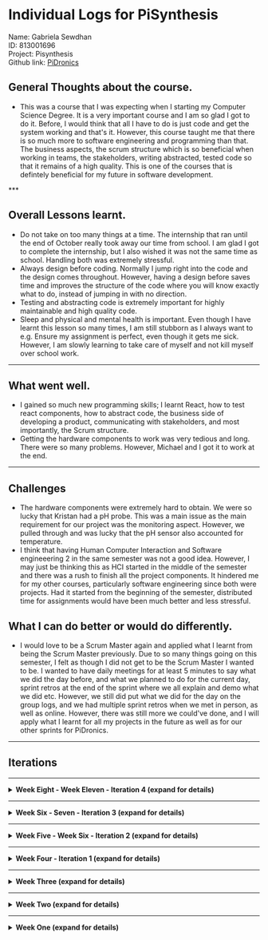 # Individual Logs for PiSynthesis

Name: Gabriela Sewdhan <br>
ID: 813001696 <br>
Project: Pisynthesis <br>
Github link: [PiDronics](https://github.com/PiDronics) <br>

<h2>General Thoughts about the course.</h2>
<ul>
    <li> This was a course that I was expecting when I starting my Computer Science Degree. It is a very important course and I am so glad I got to do it. Before, I would think that all I have to do is just code and get the system working and that's it. However, this course taught me that there is so much more to software engineering and programming than that. The business aspects, the scrum structure which is so beneficial when working in teams, the stakeholders, writing abstracted, tested code so that it remains of a high quality. This is one of the courses that is defintely beneficial for my future in software development.</li>
</ul>
***

<h2>Overall Lessons learnt.</h2>
<ul>
    <li>Do not take on too many things at a time. The internship that ran until the end of October really took away our time from school. I am glad I got to complete the internship, but I also wished it was not the same time as school. Handling both was extremely stressful.</li>
    <li>Always design before coding. Normally I jump right into the code and the design comes throughout. However, having a design before saves time and improves the structure of the code where you will know exactly what to do, instead of jumping in with no direction.</li>
    <li>Testing and abstracting code is extremely important for highly maintainable and high quality code.</li>
    <li>Sleep and physical and mental health is important. Even though I have learnt this lesson so many times, I am still stubborn as I always want to e.g. Ensure my assignment is perfect, even though it gets me sick. However, I am slowly learning to take care of myself and not kill myself over school work.</li>

</ul>

***

<h2>What went well.</h2>
<ul>
    <li>I gained so much new programming skills; I learnt React, how to test react components, how to abstract code, the business side of developing a product, communicating with stakeholders, and most importantly, the Scrum structure.</li>
    <li>Getting the hardware components to work was very tedious and long. There were so many problems. However, Michael and I got it to work at the end.</li>
</ul>

***

<h2>Challenges</h2>
<ul>
    <li>The hardware components were extremely hard to obtain. We were so lucky that Kristan had a pH probe. This was a main issue as the main requirement for our project was the monitoring aspect. However, we pulled through and was lucky that the pH sensor also accounted for temperature.</li>
    <li>I think that having Human Computer Interaction and Software engineeering 2 in the same semester was not a good idea. However, I may just be thinking this as HCI started in the middle of the semester and there was a rush to finish all the project components. It hindered me for my other courses, particularly software engineering since both were projects. Had it started from the beginning of the semester, distributed time for assignments would have been much better and less stressful.</li>

</ul>

<h2>What I can do better or would do differently.</h2>
<ul>
    <li>I would love to be a Scrum Master again and applied what I learnt from being the Scrum Master previously. Due to so many things going on this semester, I felt as though I did not get to be the Scrum Master I wanted to be. I wanted to have daily meetings for at least 5 minutes to say what we did the day before, and what we planned to do for the current day, sprint retros at the end of the sprint where we all explain and demo what we did etc. However, we still did put what we did for the day on the group logs, and we had multiple sprint retros when we met in person, as well as online. However, there was still more we could've done, and I will apply what I learnt for all my projects in the future as well as for our other sprints for PiDronics.</li>
</ul>

***

<h2>Iterations</h2>

***

<details>
<summary><strong>Week Eight - Week Eleven - Iteration 4 (expand for details)</strong></summary>

<strong><h1>Friday 30th November</h1></strong>

<strong><h1>Thursday 29th November</h1></strong>

<strong><h1>Wednesday 28th November</h1></strong>

<strong><h1>Tuesday 27th November</h1></strong>

<strong><h1>Tuesday 11th November</h1></strong>

<strong><h1>Monday 10th November</h1></strong>

<strong><h1>Wednesday 7th November</h1></strong>

<strong><h1>Tuesday 6th November</h1></strong>

<strong><h1>Monday 5th November</h1></strong>
</details>

***

<details>
<summary><strong>Week Six - Seven - Iteration 3 (expand for details)</strong></summary>

<strong><h1>Sunday 28th October</h1></strong>
<ul>
    <li> Michael and I worked on troubleshooting the pH sensor. Since we did not have any more female-to-female cables, we tried to connect two males to form a female-female cable, but it still did not work. Therefore, we tested the different components of the pH sensor via a voltage tester.</li>
    <li> <strong>Hours worked - 3pm - 6pm </strong> </li>
</ul>

<strong><h1>Saturday 27th October</h1></strong>
<ul>
    <li>Michael and I did seperate reseahc on how the pH sensor works, as well as the code and how to connect it. We then talked about what we learnt together. We found out that it is quite different from the sensors we were using before. It uses i2c instead of GPIO and involved translating bits. </li>
    <li> When Michael connected the pH sensors to the raspberry pi, there were a good bit of problems which we both firgured out and fixed. However, there was a short in two of the female-to-female cables which brought our testing to a stop.</li>
    <li> <strong>Hours worked - 1pm - 7pm </strong> </li>
</ul>

<strong><h1>Friday 26th October</h1></strong>
<ul>
    <li>I planned out a design for the about page as well as the contents. I wanted the about page to talk about who our team is, what our team represents, what projects we are working on and about our product PiDronics, as well as a roadmap for what we have planned ahead for Pidronics.</li>
    <li> Michael and I also went into FFA again, to try to obtain sensors. </li>
    <li> <strong>Hours worked - 2 hours </strong> </li>
</ul>

<strong><h1>Thursday 25th October</h1></strong>
<ul>
    <li> Michael and I got the connectors for the pH sensor from kristan. We could not wait to start implementing the pH code as it is a main sensor for monitoring Hydroponics farms. :D</li>
</ul>

</details>

***

<details>
<summary><strong>Week Five - Week Six - Iteration 2 (expand for details)</strong></summary>

<strong><h1>Monday 22nd October</h1></strong>
<ul>
    <li> We discussed changing our database from Firebase to a relational database.</li>
    <li> I conducted some unit tests to test the data types for the sensor code </li>
    <li> I included try except into my code to test if my libraries, methods and parameters exist</li>
    <li> I researched the code used and how to setup the Dissolved Oxygen and EC meters</li>
    <li> <strong>Hours worked - 10pm - 4am </strong> </li>
</ul>

<strong><h1>Sunday 21st October</h1></strong>
<ul>
    <li> We discussed who would be the scrum master and product owner this week:</li>
    <ul>
    <li> New Scrum Master: <a href="https://github.com/irontarkus95">Michael Ali</a></li>
        <li> New Product Owner: <a href="https://github.com/KCB4Rockstar">Kristan Birbalsingh</a></li>
    </ul>
    <li> We discussed what we completed for the week, what's left to do and problems we ran into.</li>
</ul>

<strong><h1>Saturday 20th October</h1></strong>
<ul>
    <li> I worked with Michael to write sensor code to pull data from both the pi2 and pi3. </li>
    <li> I also unit tested the functions used in the sensor code.</li>
</ul>

<strong><h1>Friday 19th October</h1></strong>
<ul>
    <li> Michael and I obtained the pi3 and tested out sensor code on it.</li>
    <ul>
        <li> Outcome - It works as it shouldn't matter.</li>
    </ul>
</ul>

<strong><h1>Thursday 18th October</h1></strong>
<ul>
    <li> I worked with Michael to test if the sensors we had could be submerged. It could not as our sensors do not work in a moisture rich environment.</li>
    <ul>
        <li> We researched ways to coat the sensors and coated them in a shrink-wrap.</li>
        <li> We also discussed dipping them in thermally conductive epoxy.</li>
        <li> This outcome had me feeling down as Michael and I worked hard on our code to read sensor values and test them. However, this is just a minor drawback.</li>
    </ul>
</ul>

<strong><h3>Thoughts -</h3></strong>
    <ul>
        <li>We have had regular sprint retros where we show each other what we did and explained it. However, we have not had a proper code review like this where we went through line by line and explained the code. It helped me understand everything a lot better in terms of code and what everyone else is doing.</li>
    </ul>
    
<strong><h3>Lessons Learnt -</h3></strong>
    <ul>
        <li>I learnt that before jumping into coding a physical component, I should do proper research first and ensure the hardware can be used for what I want it to. However, we only went ahead with those sensors at first as we did not know we were going to submerge the sensors at first. This information only came out to us after our first meeting with our stakeholder.</li>
    </ul>
    
<strong><h3>Hours worked - </h3></strong>
    <ul>
        <li>8 - 9:30 pm - 1 1/2 Hours</li>
    </ul>


<strong><h1>Wednesday 17th October</h1></strong>
<ul>
    <li> We had a scrum meeting and discussed how to fix the structure of Firebase. We did a code review where Kristan, Michael and I reviewed the code and structure we used for Firebase and ways to improve it. It felt great seeing someone explain their code, I learnt a lot.</li>
</ul>

<strong><h3>Thoughts -</h3></strong>
    <ul>
        <li>We have had regular sprint retros where we show each other what we did and explained it. However, we have not had a proper code review like this where we went through line by line and explained the code. It helped me understand everything a lot better in terms of code and what everyone else is doing.</li>
    </ul>
    
<strong><h3>Hours worked - </h3></strong>
    <ul>
        <li>9 - 12 pm - 3 Hours</li>
    </ul>

<strong><h1>Tuesday 16th October</h1></strong>
<ul>
    <li> I worked with Michael to pull the sensor values into firebase and into the web app.</li>
    <li> We worked on Milestone 3: Most of it was done already, we were not sure about the "proof of methodology".</li>
</ul>

<strong><h3>Hours worked - </h3></strong>
    <ul>
        <li>6 - 11 pm - 5 Hours</li>
    </ul>
    

<strong><h1>Monday 15th October</h1></strong>
<ul>
    <li> We discussed who would be the scrum master and product owner this week:</li>
    <ul>
    <li> New Scrum Master: <a href="https://github.com/princesszelda94">Gabriela Sewdhan</a></li>
    <li> New Product Owner: <a href="https://github.com/Qarun-Qadir-Bissoondial">Qarun Bissoondial</a></li>
    </ul>
    <li> I planned out and assigned tasks for everyone for this week and made sure that we can finish it in time.</li>
</ul>

<strong><h3>Thoughts -</h3></strong>
    <ul>
        <li>It is my turn to be Scrum Master! I was a bit scared as I would have to be telling the group what to do, and I have a problem with public speaking or saying what I think to other people. However, I am looking forward to eradicating that problem. </li>
        <li>Planning the tasks was very satisfying for me as I like to make lists of what needs to be done for the day. It keeps me organised and well structured. It is also very satisfying to check of a completed task. </li>
    </ul>
    
<strong><h3>Hours worked - </h3></strong>
    <ul>
        <li>9 - 12 pm - 3 Hours</li>
    </ul>
  

</details>


***

<details>
<summary><strong>Week Four - Iteration 1 (expand for details)</strong></summary>

<strong><h1>Saturday 13th October</h1></strong>

<strong><h3>Tasks Completed -</h3></strong>
<ul>
    <li> I watched tutorials and learnt some React to help out with the front-end.</li>
    <li> I tried to make the web app responsive and look good on a mobile app, but it was of no use.</li>
    <li> I discussed with my team, possible designs and ways to make the app look good on mobile while also being readable and neat.</li>
</ul>

<strong><h3>Thoughts -</h3></strong>
    <ul>
        <li>Although React Native would be preferred as you can deploy to both iOS and Android, React was extremely fun to learn. I already had some knowledge from React Native during my internship where I worked on the interface and design for a chatbot and dispute screen. I always feel at ease when developing front-end and I am excited to put in more work to the front-end.</li>
    </ul>
    
<strong><h3>Lessons Learnt -</h3></strong>
    <ul>
        <li>I gained a deeper understand of React and learnt from Qarun how to unit test React components and run the tests.</li>
    </ul>

<strong><h3>Hours worked - </h3></strong>
    <ul>
        <li>10-4pm - 6 Hours</li>
    </ul>
  
  
<strong><h1>Friday 12th October</h1></strong>

<strong><h3>Tasks Completed -</h3></strong>
<ul>
    <li> Today I researched on how to pull data from the raspberry pi into Firebase.</li>
    <li> I worked on writing the code to read data from the temperature/humidity sensor.</li>
</ul>

<strong><h3>Hours worked - </h3></strong>
    <ul>
        <li>6-9pm - 3 Hours</li>
    </ul>
  
  
<strong><h1>Thursday 11th October</h1></strong>

<strong><h3>Tasks Completed -</h3></strong>
<ul>
    <li> Today Michael and I went to the doctor and did not get much done.</li>
</ul>  

<strong><h1>Wednesday 10th October</h1></strong>

<strong><h3>Tasks Completed -</h3></strong>
<ul>
    <li> Today, Michael and I could not attend UWI as he became horribly sick 
    and needed to go to the doctor :( </li>
</ul>

<strong><h3>Thoughts -</h3></strong>
    <ul>
        <li>Michael Ali had overbearing stress of driving to St. James to work for Monday to Wednesday and Friday, as well as driving to UWI for classes on Thursday. The tasks set out was too much for us to handle along with school and it affected Michael's health. However, our health is more important than a job and we should learn to prioritize taking care of ourselves.</li>
    </ul>
    
<strong><h3>Lessons Learnt -</h3></strong>
    <ul>
        <li>Health is our wealth. If we die trying to win a nobel prize, we won't be there to reap the awards.</li>
    </ul>


<strong><h1>Tuesday 9th October</h1></strong>

<strong><h3>Tasks Completed -</h3></strong>
<ul>
    <li> Today, we met with our first stakeholder and obtained very useful information from 11-12pm.</li>
    <li> I also worked with Michael to set up the sensors with the raspberry pi 
    and ensure that it is working.</li>
</ul>

<strong><h3>Thoughts -</h3></strong>
    <ul>
        <li>Our first stakeholder was Mr. Rakesh Bhukal, as lecturer and researcher at the Department of Life Sciences. We gained valuable information from him and realised that we were using the wrong sensors the entire time, as our sensors needs to be submerged into a reservoir. Therefore, Michael and I had to find a way to make the sensors submergible.</li>
    </ul>
    
<strong><h3>Lessons Learnt -</h3></strong>
    <ul>
        <li>Even though the sensors we have cannot be submerged, we decided to still work on it for proof of concept and to further our own knowledge when it comes to sensor code and testing.</li>
    </ul>

<strong><h3>Hours worked - </h3></strong>
    <ul>
        <li>6-8pm - 2 Hours</li>
    </ul>

<strong><h1>Monday 8th October</h1></strong>

<strong><h3>Tasks Completed -</h3></strong>
<ul>
    <li> Today, I researched on the different sensors needed for hydroponics 
    and the most effective way to automatically keep the environment optimal.</li>
    <li> I did not get to work as much as I wanted to as I overworked 
    for my job and it was really exhausting. I'm still learning to manage my time.</li>
</ul>

<strong><h3>Thoughts -</h3></strong>
    <ul>
        <li>I have a problem of being a perfectionist. I wanted to finish all my tasks fully for my internship to give a good impression. However, since every technology I had to implement was new to me, I spent many hours and days working on the same issue and overworked myself to exhaustion. I know that if I keep this up, I will not be able to focus on my school work as much as I would like to. Thus, I am trying my hardest to change.</li>
    </ul>
    
<strong><h3>Lessons Learnt -</h3></strong>
    <ul>
        <li>I found many different sensors we can use for Hydroponics monitoring. I also found the code to use for some of the relevant sensors - Humidity, Temperature and EC sensors.</li>
        <li>Management of time and prioritization of tasks that are due first, is extremely important to be successfull in life. </li>
    </ul>

<strong><h3>Hours worked - </h3></strong>
    <ul>
        <li>5-6pm - 1 Hour</li>
    </ul>


<strong><h1>Sunday 7th October</h1></strong>

<strong><h3>Tasks Completed -</h3></strong>
<ul>
    <li> Today I researched on which technology to use between DigitalOcean and Firebase,
    made a written Document, documenting the pros and cons, pricing, 
    what they both are and their features. 
    At the end, I decided that using both is best, 
    where DigitalOcean would be used for computing and cloud services, 
    and since it needs a database to be integrated and managed, 
    I decided to integrate Firebase into it since it is the easiest to use 
    and we all have experience with it. It is also much easier to manage.</li>
    <li> I also created a github organization ‘PiDronics’, 
    created three repos and made develop and feature branches for each of them, 
    pushing the code we had so far. </li>
    <li> We had a meeting for an hour at 9:30 pm to talk about the tasks we did and 
    discuss the results we came up with from our research.</li>
    <li> We decided to use real time db for Firebase, Digital Ocean after for computing, 
    React for the app.</li>
    <li> I learnt how to use git pages and learnt more about Digital Ocean.</li>
</ul>

<strong><h3>Thoughts -</h3></strong>
    <ul>
        <li>Even though we decided to use Firebase for the database for now due to the familiarity and ease of use, we will still use an SQL database after the course for our completed product.</li>
    </ul>
    
<strong><h3>Lessons Learnt -</h3></strong>
    <ul>
        <li>During my internship, I had to do many written reports and research on different technologies before choosing one as I worked with new technologies. This skill helped me to complete a written report for DigitalOcean vs Firebase very quickly.</li>
    </ul>

<strong><h3>Hours worked - </h3></strong>
    <ul>
        <li>1-7pm - 6 Hours (lunch was from 4-5)</li>
    </ul>

<strong><h1>Saturday 6th October</h1></strong>

<strong><h3>Tasks Completed -</h3></strong>
<ul>
    <li> We had a meeting at 9:30 pm for an hour to discuss the contact of stakeholder, 
    getting a raspberry pi and ensuring that the sensors are working 
    and discussed what we should do for the rest of the week. </li>
    <li> We discussed who would be the scrum master and product owner for the 1st iteration:</li>
    <ul>
    <li>Scrum Master: <a href="https://github.com/Qarun-Qadir-Bissoondial">Qarun Bissoondial</a></li>
    <li>Product Owner: <a href="https://github.com/irontarkus95">Michael Ali</a></li>
    </ul>
</ul>

<strong><h3>Thoughts -</h3></strong>
    <ul>
        <li>Qarun Bissoondial was chosen as the first scrum master as he had the most leadership like qualities and will ensure we get our tasks done.</li>
        <li>Michael Ali was chosen as the first product owner as the idea is originally his.</li>
        <li>I am excited for my chance to be a Scrum Master as I love making and managing tasks and would love to be the leader of my team. However, I am still very shy and find it hard to tell people what to do. This is something I am currently working on and hope to improve throughout the semester.</li>
    </ul>

<strong><h3>Hours worked - </h3></strong>
    <ul>
        <li>1 1/2 Hourss</li>
    </ul>

</details>

***

<details>
<summary><strong>Week Three (expand for details)</strong></summary>

<strong><h1>1st to 5th October</h1></strong>

<strong><h3>Tasks Completed -</h3></strong>
<ul>
    <li> We completed the user, system, functional and non-functional requirements.</li>
    <li> We also completed the uml diagrams and specification for the system.</li>
    <li> We had a meeting on Thursday in person to discuss what went on in class 
    and what Kyle said during the meeting. </li>
    <li> We discussed stakeholders, getting the sensors and the raspberry pi 
    and we set up other meetings to be held everyday where we would just tell each other what we worked on, our progress, and what we plan to do for that day.</li>
</ul>
    
<strong><h3>Lessons Learnt -</h3></strong>
    <ul>
        <li>Michael Ali and my ongoing internship came in handy for Scrum as we took what we learnt from doing scrum meetings everyday at work, and applied it to our project. Before I used to think once I get the product completed, that is the most important thing in software development. However, both my classes and work thought me that software development is not only about the code, but also about being professional, meeting deadlines, having sprints and scrum meetings, having or being a leader and organising tasks beforehand.</li>
        <li>I have also learnt that communication is of utmost importance.</li>
    </ul>
    
<strong><h3>Hours worked - </h3></strong>
    <ul>
        <li>8 Hours</li>
    </ul>
</details>

*** 

<details>
<summary><strong>Week Two (expand for details)</strong></summary>

<strong><h1>24th to 28th September</h1></strong><p>

<strong><h3>Tasks Completed -</h3></strong>
<ul>
    <li>This week we met in person for a meeting, 
    discussed the milestones to be completed, the user and system requirements.</li>
    <li>We talked on whatsapp to discuss and complete milestone 1.</li>
    <li>We discussed how we will be meeting for the rest of the semester and decided to use both slack and whatsapp for messaging, and hangouts for video meetings.</li>
    <li>We discussed the skills each of us have and how it would fit into the project. Since Michael Ali and I had experience with the raspberry pi and sensors from doing research with Dr. Mohammed, as well as from mentoring for the DCIT Bootcamp, we were choosen for the hardware component of the project.</li>
</ul>

<strong><h3>Thoughts -</h3></strong>
    <ul>
        <li>Since we had most of the tasks completed for milestone from software engineering 1, there was not much to do, which was beneficial to me as work was taking up most of my time.</li>
        <li>Even though automation was the most important feature for our product, we decided to take it our for the scope of this project as obtaining the equipment as well as time, were constraints.</li>
        <li>Even though my work would mostly be on the hardware aspect of the project, I have a passion for design and decided that I would also aid with the design and development of the app.</li>
    </ul>
    
<strong><h3>Hours worked - </h3></strong>
    <ul>
        <li>This week we also discussed and gathered information for around 4 hours.</li>
    </ul>
</p>
</details>

***

<details>
<summary><strong>Week One (expand for details)</strong></summary>
<strong><h1>15th to 19th September</h1></strong><p>

<strong><h3>Tasks Completed -</h3></strong>
<ul>
    <li>This week we discussed on whatsapp, the project we would be doing. We decided
    to choose the same project that we started working on for Software Engineering 1 and HackAgainstHunger. </li>
    <li>We talked about:</li>
    <ul>
        <li>The importance of getting stakeholders</li>
        <li>Who are the Stakeholders</li>
        <li>Shared what we did for Software Engineering 1</li>
        <li>Discussed how to make the project better</li>
        <li>Discussed the importance of communicating with stakeholders to develop the system.</li>
    </ul>
</ul>

<strong><h3>Thoughts -</h3></strong>
    <ul>
        <li>I am very excited for the course as it is fully practical and involves developing a fully functional product that can be ready for release.</li>
        <li>I did however wonder how I would be able to handle both work and school as there was already enough pressure at work.</li>
        <li>I am very glad we continued with the automated hydroponics idea as I hope we can assist the world in providing a steady supply of food</li>
        <li>I am also very excited to work on more hardware as well as design and development of an app.</li>
    </ul>
    
<strong><h3>Lessons Learnt -</h3></strong>
    <ul>
        <li>User and Stakeholder feedback is of most importance when developing a product for customers. This was learnt in both my work environment and from class. Without stakeholders and users, we, as developers, would never be 100% what the customer wants.</li>
    </ul>
    
<strong><h3>Hours worked - </h3></strong>
    <ul>
        <li>This week we just discussed and gathered information for around 3 hours.</li>
    </ul>
</p>
</details>